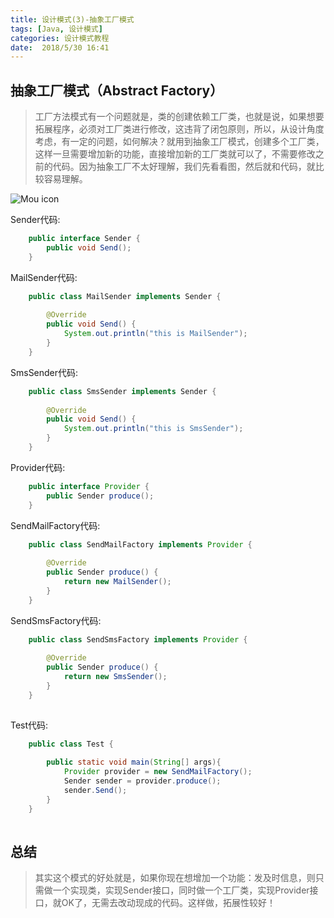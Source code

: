 ```yaml
---
title: 设计模式(3)-抽象工厂模式
tags: [Java, 设计模式]
categories: 设计模式教程
date:  2018/5/30 16:41
---
```

<!-- more -->

抽象工厂模式（Abstract Factory）
--------------------------
>工厂方法模式有一个问题就是，类的创建依赖工厂类，也就是说，如果想要拓展程序，必须对工厂类进行修改，这违背了闭包原则，所以，从设计角度考虑，有一定的问题，如何解决？就用到抽象工厂模式，创建多个工厂类，这样一旦需要增加新的功能，直接增加新的工厂类就可以了，不需要修改之前的代码。因为抽象工厂不太好理解，我们先看看图，然后就和代码，就比较容易理解。

![Mou icon](http://dl2.iteye.com/upload/attachment/0083/1185/34a0f8de-16e0-3cd5-9f69-257fcb2be742.jpg?_=3023236)

Sender代码:
```java
    public interface Sender {
        public void Send();
    }
```
MailSender代码:
```java
    public class MailSender implements Sender {
    
        @Override
        public void Send() {
            System.out.println("this is MailSender");
        }
    }
```
SmsSender代码:
```java
    public class SmsSender implements Sender {
    
        @Override
        public void Send() {
            System.out.println("this is SmsSender");
        }
    }
```
Provider代码:
```java
    public interface Provider {
        public Sender produce();
    }
```
SendMailFactory代码:
```java
    public class SendMailFactory implements Provider {
    
        @Override
        public Sender produce() {
            return new MailSender();
        }
    }
```
SendSmsFactory代码:
```java
    public class SendSmsFactory implements Provider {
    
        @Override
        public Sender produce() {
            return new SmsSender();
        }
    }
    
```
Test代码:
```java
    public class Test {
    
        public static void main(String[] args){
            Provider provider = new SendMailFactory();
            Sender sender = provider.produce();
            sender.Send();
        }
    }
    
```

总结
------------
>其实这个模式的好处就是，如果你现在想增加一个功能：发及时信息，则只需做一个实现类，实现Sender接口，同时做一个工厂类，实现Provider接口，就OK了，无需去改动现成的代码。这样做，拓展性较好！
